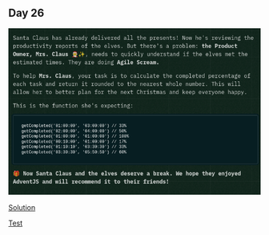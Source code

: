## Day 26

![instructions](./instructions.png)

[Solution](./solution.js)

[Test](../../../tests/2024/day26.test.js)
